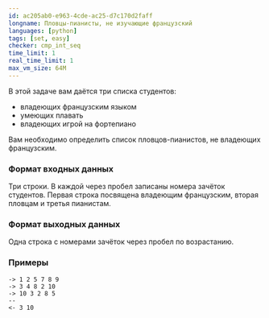 ```yaml
---
id: ac205ab0-e963-4cde-ac25-d7c170d2faff
longname: Пловцы-пианисты, не изучающие французский
languages: [python]
tags: [set, easy]
checker: cmp_int_seq
time_limit: 1
real_time_limit: 1
max_vm_size: 64M
---
```



В этой задаче вам даётся три списка студентов:

- владеющих французским языком
- умеющих плавать
- владеющих игрой на фортепиано

Вам необходимо определить список пловцов-пианистов, не владеющих французским.

### Формат входных данных

Три строки. В каждой через пробел записаны номера зачёток студентов. Первая строка посвящена владеющим французским, вторая пловцам и третья пианистам.

### Формат выходных данных

Одна строка c номерами зачёток через пробел по возрастанию.

### Примеры

```
-> 1 2 5 7 8 9
-> 3 4 8 2 10
-> 10 3 2 8 5
--
<- 3 10
```
